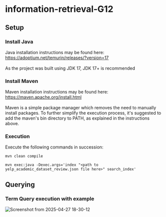 # information-retrieval-G12


## Setup

### Install Java
Java installation instructions may be found here:<br>
https://adoptium.net/temurin/releases/?version=17
<br><br>
As the project was built using JDK 17, JDK 17+ is recommended

### Install Maven
Maven installation instructions may be found here:<br>
https://maven.apache.org/install.html
<br><br>
Maven is a simple package manager which removes the need to manually install packages. To further simplify the execution process, it's suggested to add the maven's bin directory to PATH, as explained in the instructions above.

### Execution
Execute the following commands in succession:
```declarative
mvn clean compile
```
```declarative
mvn exec:java -Dexec.args='index "<path to yelp_academic_dataset_review.json file here>" search_index'
```

## Querying

### Term Query execution with example
![Screenshot from 2025-04-27 18-30-12](https://github.com/user-attachments/assets/e0c15723-4c3f-44c0-9d58-8f0cfa0df927)
